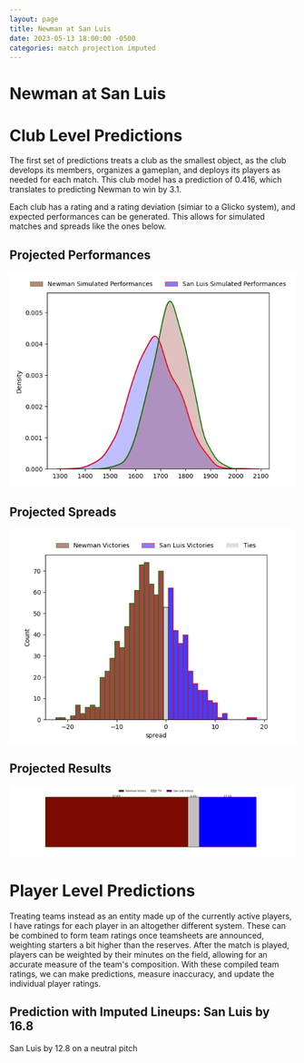 ```yaml
---  
layout: page  
title: Newman at San Luis  
date: 2023-05-13 18:00:00 -0500  
categories: match projection imputed  
---
```

# Newman at San Luis

# Club Level Predictions


The first set of predictions treats a club as the smallest object, as the club develops its members, organizes a gameplan, and deploys its players as needed for each match. This club model has a prediction of 0.416, which translates to predicting Newman to win by 3.1.

Each club has a rating and a rating deviation (simiar to a Glicko system), and expected performances can be generated. This allows for simulated matches and spreads like the ones below.
## Projected Performances


![Projected Performances](plots/performances_2023-05-13-SanLuis-Newman.png)
## Projected Spreads


![Projected Spreads](plots/spreads_2023-05-13-SanLuis-Newman.png)
## Projected Results


![Projected Results](plots/resultbar_2023-05-13-SanLuis-Newman.png)
# Player Level Predictions


Treating teams instead as an entity made up of the currently active players, I have ratings for each player in an altogether different system. These can be combined to form team ratings once teamsheets are announced, weighting starters a bit higher than the reserves. After the match is played, players can be weighted by their minutes on the field, allowing for an accurate measure of the team's composition. With these compiled team ratings, we can make predictions, measure inaccuracy, and update the individual player ratings.
## Prediction with Imputed Lineups: San Luis by 16.8


San Luis by 12.8 on a neutral pitch

